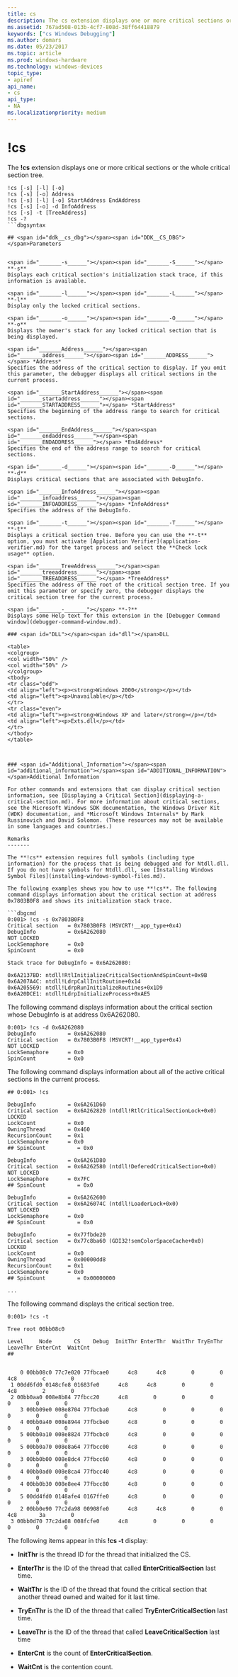 ```yaml
---
title: cs
description: The cs extension displays one or more critical sections or the whole critical section tree.
ms.assetid: 767ad508-013b-4cf7-808d-38ff64418879
keywords: ["cs Windows Debugging"]
ms.author: domars
ms.date: 05/23/2017
ms.topic: article
ms.prod: windows-hardware
ms.technology: windows-devices
topic_type:
- apiref
api_name:
- cs
api_type:
- NA
ms.localizationpriority: medium
---
```


# !cs


The **!cs** extension displays one or more critical sections or the whole critical section tree.

```dbgsyntax
!cs [-s] [-l] [-o] 
!cs [-s] [-o] Address 
!cs [-s] [-l] [-o] StartAddress EndAddress 
!cs [-s] [-o] -d InfoAddress 
!cs [-s] -t [TreeAddress] 
!cs -? 
```dbgsyntax

## <span id="ddk__cs_dbg"></span><span id="DDK__CS_DBG"></span>Parameters


<span id="_______-s______"></span><span id="_______-S______"></span> **-s**   
Displays each critical section's initialization stack trace, if this information is available.

<span id="_______-l______"></span><span id="_______-L______"></span> **-l**   
Display only the locked critical sections.

<span id="_______-o______"></span><span id="_______-O______"></span> **-o**   
Displays the owner's stack for any locked critical section that is being displayed.

<span id="_______Address______"></span><span id="_______address______"></span><span id="_______ADDRESS______"></span> *Address*   
Specifies the address of the critical section to display. If you omit this parameter, the debugger displays all critical sections in the current process.

<span id="_______StartAddress______"></span><span id="_______startaddress______"></span><span id="_______STARTADDRESS______"></span> *StartAddress*   
Specifies the beginning of the address range to search for critical sections.

<span id="_______EndAddress______"></span><span id="_______endaddress______"></span><span id="_______ENDADDRESS______"></span> *EndAddress*   
Specifies the end of the address range to search for critical sections.

<span id="_______-d______"></span><span id="_______-D______"></span> **-d**   
Displays critical sections that are associated with DebugInfo.

<span id="_______InfoAddress______"></span><span id="_______infoaddress______"></span><span id="_______INFOADDRESS______"></span> *InfoAddress*   
Specifies the address of the DebugInfo.

<span id="_______-t______"></span><span id="_______-T______"></span> **-t**   
Displays a critical section tree. Before you can use the **-t** option, you must activate [Application Verifier](application-verifier.md) for the target process and select the **Check lock usage** option.

<span id="_______TreeAddress______"></span><span id="_______treeaddress______"></span><span id="_______TREEADDRESS______"></span> *TreeAddress*   
Specifies the address of the root of the critical section tree. If you omit this parameter or specify zero, the debugger displays the critical section tree for the current process.

<span id="_______-_______"></span> **-?**   
Displays some Help text for this extension in the [Debugger Command window](debugger-command-window.md).

### <span id="DLL"></span><span id="dll"></span>DLL

<table>
<colgroup>
<col width="50%" />
<col width="50%" />
</colgroup>
<tbody>
<tr class="odd">
<td align="left"><p><strong>Windows 2000</strong></p></td>
<td align="left"><p>Unavailable</p></td>
</tr>
<tr class="even">
<td align="left"><p><strong>Windows XP and later</strong></p></td>
<td align="left"><p>Exts.dll</p></td>
</tr>
</tbody>
</table>

 

### <span id="Additional_Information"></span><span id="additional_information"></span><span id="ADDITIONAL_INFORMATION"></span>Additional Information

For other commands and extensions that can display critical section information, see [Displaying a Critical Section](displaying-a-critical-section.md). For more information about critical sections, see the Microsoft Windows SDK documentation, the Windows Driver Kit (WDK) documentation, and *Microsoft Windows Internals* by Mark Russinovich and David Solomon. (These resources may not be available in some languages and countries.)

Remarks
-------

The **!cs** extension requires full symbols (including type information) for the process that is being debugged and for Ntdll.dll. If you do not have symbols for Ntdll.dll, see [Installing Windows Symbol Files](installing-windows-symbol-files.md).

The following examples shows you how to use **!cs**. The following command displays information about the critical section at address 0x7803B0F8 and shows its initialization stack trace.

```dbgcmd
0:001> !cs -s 0x7803B0F8
Critical section   = 0x7803B0F8 (MSVCRT!__app_type+0x4)
DebugInfo          = 0x6A262080
NOT LOCKED
LockSemaphore      = 0x0
SpinCount          = 0x0

Stack trace for DebugInfo = 0x6A262080:

0x6A2137BD: ntdll!RtlInitializeCriticalSectionAndSpinCount+0x9B
0x6A207A4C: ntdll!LdrpCallInitRoutine+0x14
0x6A205569: ntdll!LdrpRunInitializeRoutines+0x1D9
0x6A20DCE1: ntdll!LdrpInitializeProcess+0xAE5
```

The following command displays information about the critical section whose DebugInfo is at address 0x6A262080.

```dbgcmd
0:001> !cs -d 0x6A262080
DebugInfo          = 0x6A262080
Critical section   = 0x7803B0F8 (MSVCRT!__app_type+0x4)
NOT LOCKED
LockSemaphore      = 0x0
SpinCount          = 0x0
```

The following command displays information about all of the active critical sections in the current process.

```dbgcmd
## 0:001> !cs

DebugInfo          = 0x6A261D60
Critical section   = 0x6A262820 (ntdll!RtlCriticalSectionLock+0x0)
LOCKED
LockCount          = 0x0
OwningThread       = 0x460
RecursionCount     = 0x1
LockSemaphore      = 0x0
## SpinCount          = 0x0

DebugInfo          = 0x6A261D80
Critical section   = 0x6A262580 (ntdll!DeferedCriticalSection+0x0)
NOT LOCKED
LockSemaphore      = 0x7FC
## SpinCount          = 0x0

DebugInfo          = 0x6A262600
Critical section   = 0x6A26074C (ntdll!LoaderLock+0x0)
NOT LOCKED
LockSemaphore      = 0x0
## SpinCount          = 0x0

DebugInfo          = 0x77fbde20
Critical section   = 0x77c8ba60 (GDI32!semColorSpaceCache+0x0)
LOCKED
LockCount          = 0x0
OwningThread       = 0x00000dd8
RecursionCount     = 0x1
LockSemaphore      = 0x0
## SpinCount          = 0x00000000

...
```

The following command displays the critical section tree.

```dbgcmd
0:001> !cs -t

Tree root 00bb08c0

Level     Node       CS    Debug  InitThr EnterThr  WaitThr TryEnThr LeaveThr EnterCnt  WaitCnt
## 


    0 00bb08c0 77c7e020 77fbcae0      4c8      4c8        0        0      4c8        c        0
 1 00dd6fd0 0148cfe8 01683fe0      4c8      4c8        0        0      4c8        2        0
 2 00bb0aa0 008e8b84 77fbcc20      4c8        0        0        0        0        0        0
    3 00bb09e0 008e8704 77fbcba0      4c8        0        0        0        0        0        0
    4 00bb0a40 008e8944 77fbcbe0      4c8        0        0        0        0        0        0
    5 00bb0a10 008e8824 77fbcbc0      4c8        0        0        0        0        0        0
    5 00bb0a70 008e8a64 77fbcc00      4c8        0        0        0        0        0        0
    3 00bb0b00 008e8dc4 77fbcc60      4c8        0        0        0        0        0        0
    4 00bb0ad0 008e8ca4 77fbcc40      4c8        0        0        0        0        0        0
    4 00bb0b30 008e8ee4 77fbcc80      4c8        0        0        0        0        0        0
    5 00dd4fd0 0148afe4 0167ffe0      4c8        0        0        0        0        0        0
    2 00bb0e90 77c2da98 00908fe0      4c8      4c8        0        0      4c8       3a        0
 3 00bb0d70 77c2da08 008fcfe0      4c8        0        0        0        0        0        0
```

The following items appear in this **!cs -t** display:

-   **InitThr** is the thread ID for the thread that initialized the CS.

-   **EnterThr** is the ID of the thread that called **EnterCriticalSection** last time.

-   **WaitThr** is the ID of the thread that found the critical section that another thread owned and waited for it last time.

-   **TryEnThr** is the ID of the thread that called **TryEnterCriticalSection** last time.

-   **LeaveThr** is the ID of the thread that called **LeaveCriticalSection** last time

-   **EnterCnt** is the count of **EnterCriticalSection**.

-   **WaitCnt** is the contention count.

 

 





